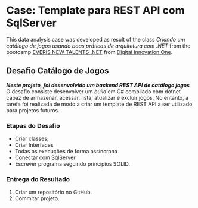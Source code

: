 # Case: Template para REST API com SqlServer 
This data analysis case was developed as result of the class *Criando um catálogo de jogos usando boas práticas de arquitetura com .NET*  from the bootcamp [EVERIS NEW TALENTS .NET](https://web.digitalinnovation.one/track/everis-new-talents-net?tab=path) from [Digital Innovation One](https://digitalinnovation.one).

## Desafio Catálogo de Jogos
__*Neste projeto, foi desenvolvido um backend REST API de catálogo jogos*__
O desafio consiste desenvolver um _build_ em C# compilado com dotnet capaz de armazenar, acessar, lista, atualizar e excluir jogos. No entanto, a tarefa foi realizada de modo a criar um template de REST API a ser utilizado para projetos futuros.

### Etapas do Desafio
- Criar classes;
- Criar Interfaces
- Todas as execuções de forma assíncrona
- Conectar com SqlServer
- Escrever programa seguindo princípios SOLID.

### Entrega do Resultado
1. Criar um repositório no GitHub.
2. Commitar projeto.